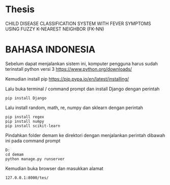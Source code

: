 # Thesis
CHILD DISEASE CLASSIFICATION SYSTEM WITH FEVER SYMPTOMS USING FUZZY K-NEAREST NEIGHBOR (FK-NN)

# BAHASA INDONESIA

Sebelum dapat menjalankan sistem ini, komputer pengguna harus sudah terinstall python versi 3
https://www.python.org/downloads/

Kemudian install pip
https://pip.pypa.io/en/latest/installing/

Lalu buka terminal / command prompt dan install Django dengan perintah
```
pip install Django
```
Lalu install random, math, re, numpy dan sklearn dengan perintah
```
pip install regex
pip install numpy
pip install scikit-learn
```
Pindahkan folder demam ke direktori dengan menjalankan perintah dibawah ini pada command prompt
```
D:
cd demam
python manage.py runserver
```
Kemudian buka browser dan masukkan alamat 
```
127.0.0.1:8000/tes/
```
